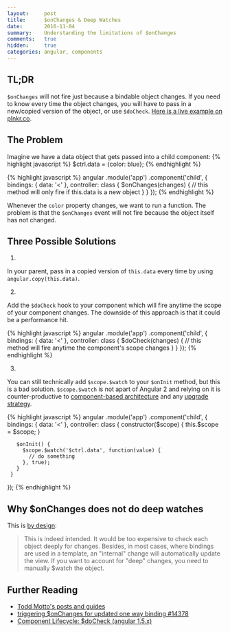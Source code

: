 ```yaml
---
layout:     post
title:      $onChanges & Deep Watches
date:       2016-11-04
summary:    Understanding the limitations of $onChanges
comments:   true
hidden:     true
categories: angular, components
---
```


## TL;DR

`$onChanges` will not fire just because a bindable object changes. If you need to know every time the object changes, you will have to pass in a new/copied version of the object, or use `$doCheck`. [Here is a live example on plnkr.co](http://plnkr.co/edit/rJZdWgOhwqSkz3spg3TS?p=preview).

## The Problem

Imagine we have a data object that gets passed into a child component:
{% highlight javascript %}
$ctrl.data = {color: blue};
{% endhighlight %}

{% highlight javascript %}
angular
  .module('app')
  .component('child', {
    bindings: {
      data: '<'
    },
    controller: class {
      $onChanges(changes) {
        // this method will only fire if this.data is a new object
      }
    }
  });
{% endhighlight %}

Whenever the `color` property changes, we want to run a function. The problem is that the `$onChanges` event will not fire because the object itself has not changed.

## Three Possible Solutions

1.
In your parent, pass in a copied version of `this.data` every time by using `angular.copy(this.data)`.

2.
Add the `$doCheck` hook to your component which will fire anytime the scope of your component changes. The downside of this approach is that it could be a performance hit.

{% highlight javascript %}
angular
 .module('app')
 .component('child', {
   bindings: {
     data: '<'
   },
   controller: class {
     $doCheck(changes) {
       // this method will fire anytime the component's scope changes
     }
   }
 });
{% endhighlight %}

3.
You can still technically add `$scope.$watch` to your `$onInit` method, but this is a bad solution. `$scope.$watch` is not apart of Angular 2 and relying on it is counter-productive to [component-based architecture](https://github.com/toddmotto/angular-1-5-components-app) and any [upgrade strategy](https://angular.io/docs/ts/latest/guide/upgrade.html).

 {% highlight javascript %}
 angular
   .module('app')
   .component('child', {
     bindings: {
       data: '<'
     },
     controller: class {
       constructor($scope) {
         this.$scope = $scope;
       }

       $onInit() {
         $scope.$watch('$ctrl.data', function(value) {
           // do something
         }, true);
       }
     }
   });
 {% endhighlight %}


## Why $onChanges does not do deep watches

This is [by design](https://github.com/angular/angular.js/issues/14378#issuecomment-207351242):

> This is indeed intended. It would be too expensive to check each object deeply for changes. Besides, in most cases, where bindings are used in a template, an "internal" change will automatically update the view. If you want to account for "deep" changes, you need to manually $watch the object.

## Further Reading

- [Todd Motto's posts and guides](https://github.com/toddmotto/angular-styleguide)
- [triggering $onChanges for updated one way binding #14378](https://github.com/angular/angular.js/issues/14378#issuecomment-207351242)
- [Component Lifecycle: $doCheck (angular 1.5.x)](http://www.kristofdegrave.be/2016/07/component-lifecycle-docheck-angular-15x_22.html)

